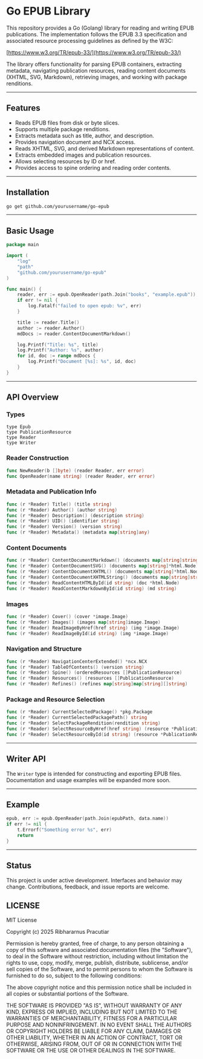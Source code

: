 # Go EPUB Library

This repository provides a Go (Golang) library for reading and writing EPUB publications. The implementation follows the EPUB 3.3 specification and associated resource processing guidelines as defined by the W3C:

[https://www.w3.org/TR/epub-33/](https://www.w3.org/TR/epub-33/)

The library offers functionality for parsing EPUB containers, extracting metadata, navigating publication resources, reading content documents (XHTML, SVG, Markdown), retrieving images, and working with package renditions.

---

## Features

* Reads EPUB files from disk or byte slices.
* Supports multiple package renditions.
* Extracts metadata such as title, author, and description.
* Provides navigation document and NCX access.
* Reads XHTML, SVG, and derived Markdown representations of content.
* Extracts embedded images and publication resources.
* Allows selecting resources by ID or href.
* Provides access to spine ordering and reading order contents.

---

## Installation

```bash
go get github.com/yourusername/go-epub
```

---

## Basic Usage

```go
package main

import (
	"log"
	"path"
	"github.com/yourusername/go-epub"
)

func main() {
	reader, err := epub.OpenReader(path.Join("books", "example.epub"))
	if err != nil {
		log.Fatalf("failed to open epub: %v", err)
	}

	title := reader.Title()
	author := reader.Author()
	mdDocs := reader.ContentDocumentMarkdown()

	log.Printf("Title: %s", title)
	log.Printf("Author: %s", author)
	for id, doc := range mdDocs {
		log.Printf("Document [%s]: %s", id, doc)
	}
}
```

---

## API Overview

### Types

```
type Epub
type PublicationResource
type Reader
type Writer
```

### Reader Construction

```go
func NewReader(b []byte) (reader Reader, err error)
func OpenReader(name string) (reader Reader, err error)
```

### Metadata and Publication Info

```go
func (r *Reader) Title() (title string)
func (r *Reader) Author() (author string)
func (r *Reader) Description() (description string)
func (r *Reader) UID() (identifier string)
func (r *Reader) Version() (version string)
func (r *Reader) Metadata() (metadata map[string]any)
```

### Content Documents

```go
func (r *Reader) ContentDocumentMarkdown() (documents map[string]string)
func (r *Reader) ContentDocumentSVG() (documents map[string]*html.Node)
func (r *Reader) ContentDocumentXHTML() (documents map[string]*html.Node)
func (r *Reader) ContentDocumentXHTMLString() (documents map[string]string)
func (r *Reader) ReadContentHTMLById(id string) (doc *html.Node)
func (r *Reader) ReadContentMarkdownById(id string) (md string)
```

### Images

```go
func (r *Reader) Cover() (cover *image.Image)
func (r *Reader) Images() (images map[string]image.Image)
func (r *Reader) ReadImageByHref(href string) (img *image.Image)
func (r *Reader) ReadImageById(id string) (img *image.Image)
```

### Navigation and Structure

```go
func (r *Reader) NavigationCenterExtended() *ncx.NCX
func (r *Reader) TableOfContents() (version string)
func (r *Reader) Spine() (orderedResources []PublicationResource)
func (r *Reader) Resources() (resources []PublicationResource)
func (r *Reader) Refines() (refines map[string]map[string][]string)
```

### Package and Resource Selection

```go
func (r *Reader) CurrentSelectedPackage() *pkg.Package
func (r *Reader) CurrentSelectedPackagePath() string
func (r *Reader) SelectPackageRendition(rendition string)
func (r *Reader) SelectResourceByHref(href string) (resource *PublicationResource)
func (r *Reader) SelectResourceById(id string) (resource *PublicationResource)
```

---

## Writer API

The `Writer` type is intended for constructing and exporting EPUB files. Documentation and usage examples will be expanded more soon.

---

## Example

```go
epub, err := epub.OpenReader(path.Join(epubPath, data.name))
if err != nil {
	t.Errorf("Something error %s", err)
	return
}
```

---

## Status

This project is under active development. Interfaces and behavior may change. Contributions, feedback, and issue reports are welcome.

## LICENSE

MIT License

Copyright (c) 2025 Ribhararnus Pracutiar

Permission is hereby granted, free of charge, to any person obtaining a copy
of this software and associated documentation files (the "Software"), to deal
in the Software without restriction, including without limitation the rights
to use, copy, modify, merge, publish, distribute, sublicense, and/or sell
copies of the Software, and to permit persons to whom the Software is
furnished to do so, subject to the following conditions:

The above copyright notice and this permission notice shall be included in all
copies or substantial portions of the Software.

THE SOFTWARE IS PROVIDED "AS IS", WITHOUT WARRANTY OF ANY KIND, EXPRESS OR
IMPLIED, INCLUDING BUT NOT LIMITED TO THE WARRANTIES OF MERCHANTABILITY,
FITNESS FOR A PARTICULAR PURPOSE AND NONINFRINGEMENT. IN NO EVENT SHALL THE
AUTHORS OR COPYRIGHT HOLDERS BE LIABLE FOR ANY CLAIM, DAMAGES OR OTHER
LIABILITY, WHETHER IN AN ACTION OF CONTRACT, TORT OR OTHERWISE, ARISING FROM,
OUT OF OR IN CONNECTION WITH THE SOFTWARE OR THE USE OR OTHER DEALINGS IN THE
SOFTWARE.
